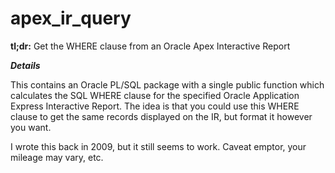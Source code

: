 # apex_ir_query
**tl;dr:** Get the WHERE clause from an Oracle Apex Interactive Report

***Details***

This contains an Oracle PL/SQL package with a single public function which calculates the SQL WHERE clause for the specified Oracle Application Express Interactive Report.  The idea is that you could use this WHERE clause to get the same records displayed on the IR, but format it however you want.

I wrote this back in 2009, but it still seems to work. Caveat emptor, your mileage may vary, etc.
